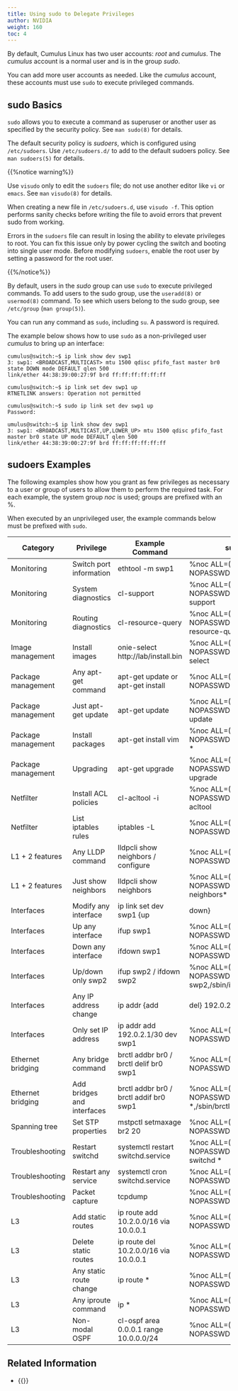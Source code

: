 ```yaml
---
title: Using sudo to Delegate Privileges
author: NVIDIA
weight: 160
toc: 4
---
```

By default, Cumulus Linux has two user accounts: *root* and *cumulus*. The *cumulus* account is a normal user and is in the group *sudo*.

You can add more user accounts as needed. Like the *cumulus* account, these accounts must use `sudo` to execute privileged commands.

## sudo Basics

`sudo` allows you to execute a command as superuser or another user as specified by the security policy. See `man sudo(8)` for details.

The default security policy is *sudoers*, which is configured using `/etc/sudoers`. Use `/etc/sudoers.d/` to add to the default sudoers policy. See `man sudoers(5)` for details.

{{%notice warning%}}

Use `visudo` only to edit the `sudoers` file; do not use another editor like `vi` or `emacs`. See `man` `visudo(8)` for details.

When creating a new file in `/etc/sudoers.d`, use `visudo -f`. This option performs sanity checks before writing the file to avoid errors that prevent sudo from working.

Errors in the `sudoers` file can result in losing the ability to elevate privileges to root. You can fix this issue only by power cycling the switch and booting into single user mode. Before modifying `sudoers`, enable the root user by setting a password for the root user.

{{%/notice%}}

By default, users in the *sudo* group can use `sudo` to execute privileged commands. To add users to the sudo group, use the `useradd(8)` or `usermod(8)` command. To see which users belong to the sudo group, see `/etc/group` (`man group(5)`).

You can run any command as `sudo`, including `su`. A password is required.

The example below shows how to use `sudo` as a non-privileged user *cumulus* to bring up an interface:

```
cumulus@switch:~$ ip link show dev swp1
3: swp1: <BROADCAST,MULTICAST> mtu 1500 qdisc pfifo_fast master br0 state DOWN mode DEFAULT qlen 500
link/ether 44:38:39:00:27:9f brd ff:ff:ff:ff:ff:ff

cumulus@switch:~$ ip link set dev swp1 up
RTNETLINK answers: Operation not permitted

cumulus@switch:~$ sudo ip link set dev swp1 up
Password:

umulus@switch:~$ ip link show dev swp1
3: swp1: <BROADCAST,MULTICAST,UP,LOWER_UP> mtu 1500 qdisc pfifo_fast master br0 state UP mode DEFAULT qlen 500
link/ether 44:38:39:00:27:9f brd ff:ff:ff:ff:ff:ff
```

## sudoers Examples

The following examples show how you grant as few privileges as necessary to a user or group of users to allow them to perform the required task. For each example, the system group *noc* is used; groups are prefixed with an %.

When executed by an unprivileged user, the example commands below must be prefixed with `sudo`.

| Category | Privilege | Example Command | sudoers Entry |
|--------- |---------- |---------------- |-------------- |
| Monitoring | Switch port information|ethtool -m swp1|%noc ALL=(ALL) NOPASSWD:/sbin/ethtool |
| Monitoring | System diagnostics|cl-support|%noc ALL=(ALL) NOPASSWD:/usr/cumulus/bin/cl-support |
| Monitoring | Routing diagnostics|cl-resource-query|%noc ALL=(ALL) NOPASSWD:/usr/cumulus/bin/cl-resource-query |
| Image management | Install images|onie-select http://lab/install.bin|%noc ALL=(ALL) NOPASSWD:/usr/cumulus/bin/onie-select |
| Package management | Any apt-get command|apt-get update or apt-get install|%noc ALL=(ALL) NOPASSWD:/usr/bin/apt-get |
| Package management | Just apt-get update | apt-get update | %noc ALL=(ALL) NOPASSWD:/usr/bin/apt-get update |
| Package management | Install packages | apt-get install vim | %noc ALL=(ALL) NOPASSWD:/usr/bin/apt-get install * |
| Package management | Upgrading | apt-get upgrade | %noc ALL=(ALL) NOPASSWD:/usr/bin/apt-get upgrade |
| Netfilter | Install ACL policies | cl-acltool -i | %noc ALL=(ALL) NOPASSWD:/usr/cumulus/bin/cl-acltool |
| Netfilter | List iptables rules | iptables -L | %noc ALL=(ALL) NOPASSWD:/sbin/iptables |
| L1 + 2 features|Any LLDP command | lldpcli show neighbors / configure | %noc ALL=(ALL) NOPASSWD:/usr/sbin/lldpcli |
| L1 + 2 features | Just show neighbors | lldpcli show neighbors | %noc ALL=(ALL) NOPASSWD:/usr/sbin/lldpcli show neighbors* |
| Interfaces | Modify any interface | ip link set dev swp1 {up|down} | %noc ALL=(ALL) NOPASSWD:/sbin/ip link set * |
| Interfaces | Up any interface | ifup swp1 | %noc ALL=(ALL) NOPASSWD:/sbin/ifup |
| Interfaces | Down any interface | ifdown swp1 | %noc ALL=(ALL) NOPASSWD:/sbin/ifdown |
| Interfaces | Up/down only swp2 | ifup swp2 / ifdown swp2 | %noc ALL=(ALL) NOPASSWD:/sbin/ifup swp2,/sbin/ifdown swp2 |
| Interfaces | Any IP address change | ip addr {add|del} 192.0.2.1/30 dev swp1 | %noc ALL=(ALL) NOPASSWD:/sbin/ip addr * |
| Interfaces | Only set IP address | ip addr add 192.0.2.1/30 dev swp1 | %noc ALL=(ALL) NOPASSWD:/sbin/ip addr add * |
| Ethernet bridging | Any bridge command | brctl addbr br0 / brctl delif br0 swp1 | %noc ALL=(ALL) NOPASSWD:/sbin/brctl |
| Ethernet bridging | Add bridges and interfaces | brctl addbr br0 / brctl addif br0 swp1 | %noc ALL=(ALL) NOPASSWD:/sbin/brctl addbr *,/sbin/brctl addif * |
| Spanning tree | Set STP properties | mstpctl setmaxage br2 20 | %noc ALL=(ALL) NOPASSWD:/sbin/mstpctl|
| Troubleshooting | Restart switchd | systemctl restart switchd.service | %noc ALL=(ALL) NOPASSWD:/usr/sbin/service switchd * |
| Troubleshooting | Restart any service | systemctl cron switchd.service | %noc ALL=(ALL) NOPASSWD:/usr/sbin/service |
| Troubleshooting | Packet capture | tcpdump | %noc ALL=(ALL) NOPASSWD:/usr/sbin/tcpdump |
| L3| Add static routes | ip route add 10.2.0.0/16 via 10.0.0.1 | %noc ALL=(ALL) NOPASSWD:/bin/ip route add * |
| L3| Delete static routes | ip route del 10.2.0.0/16 via 10.0.0.1 | %noc ALL=(ALL) NOPASSWD:/bin/ip route del * |
| L3| Any static route change | ip route *|%noc ALL=(ALL) NOPASSWD:/bin/ip route * |
| L3| Any iproute command | ip * | %noc ALL=(ALL) NOPASSWD:/bin/ip |
| L3| Non-modal OSPF | cl-ospf area 0.0.0.1 range 10.0.0.0/24 | %noc ALL=(ALL) NOPASSWD:/usr/bin/cl-ospf |

## Related Information

- {{<exlink url="https://wiki.debian.org/sudo" text="Debian wiki - sudo">}}

